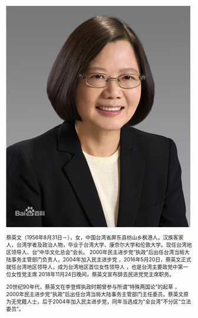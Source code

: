 ![caiyingwen](cai.png)

蔡英文（1956年8月31日－），女，中国台湾省屏东县枋山乡枫港人，汉族客家人，台湾学者及政治人物，毕业于台湾大学、康奈尔大学和伦敦大学。现任台湾地区领导人、台“中华文化总会”会长。
2000年民主进步党“执政”后出任台湾当局大陆事务主管部门负责人，2004年加入民主进步党 ，2016年5月20日，蔡英文正式就任台湾地区领导人，成为台湾地区首位女性领导人 ，也是台湾主要政党中第一位女性党主席
2018年11月24日晚间，蔡英文宣布辞去民进党党主席职务。

20世纪90年代，蔡英文在李登辉执政时期曾参与所谓“特殊两国论”的起草 ，2000年民主进步党“执政”后出任台湾当局大陆事务主管部门主任委员。蔡英文原为无党籍人士，后于2004年加入民主进步党，同年当选成为“全台湾”不分区“立法委员”。
